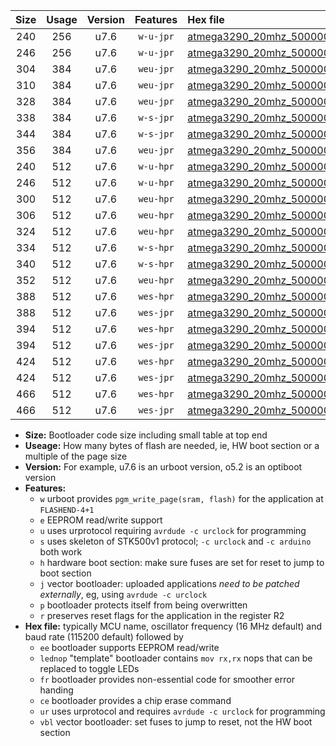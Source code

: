 |Size|Usage|Version|Features|Hex file|
|:-:|:-:|:-:|:-:|:--|
|240|256|u7.6|`w-u-jpr`|[atmega3290_20mhz_500000bps_ur_vbl.hex](https://raw.githubusercontent.com/stefanrueger/urboot/main/atmega3290_20mhz_500000bps_ur_vbl.hex)|
|246|256|u7.6|`w-u-jpr`|[atmega3290_20mhz_500000bps_lednop_ur_vbl.hex](https://raw.githubusercontent.com/stefanrueger/urboot/main/atmega3290_20mhz_500000bps_lednop_ur_vbl.hex)|
|304|384|u7.6|`weu-jpr`|[atmega3290_20mhz_500000bps_ee_ur_vbl.hex](https://raw.githubusercontent.com/stefanrueger/urboot/main/atmega3290_20mhz_500000bps_ee_ur_vbl.hex)|
|310|384|u7.6|`weu-jpr`|[atmega3290_20mhz_500000bps_ee_lednop_ur_vbl.hex](https://raw.githubusercontent.com/stefanrueger/urboot/main/atmega3290_20mhz_500000bps_ee_lednop_ur_vbl.hex)|
|328|384|u7.6|`weu-jpr`|[atmega3290_20mhz_500000bps_ee_lednop_fr_ur_vbl.hex](https://raw.githubusercontent.com/stefanrueger/urboot/main/atmega3290_20mhz_500000bps_ee_lednop_fr_ur_vbl.hex)|
|338|384|u7.6|`w-s-jpr`|[atmega3290_20mhz_500000bps_vbl.hex](https://raw.githubusercontent.com/stefanrueger/urboot/main/atmega3290_20mhz_500000bps_vbl.hex)|
|344|384|u7.6|`w-s-jpr`|[atmega3290_20mhz_500000bps_lednop_vbl.hex](https://raw.githubusercontent.com/stefanrueger/urboot/main/atmega3290_20mhz_500000bps_lednop_vbl.hex)|
|356|384|u7.6|`weu-jpr`|[atmega3290_20mhz_500000bps_ee_lednop_fr_ce_ur_vbl.hex](https://raw.githubusercontent.com/stefanrueger/urboot/main/atmega3290_20mhz_500000bps_ee_lednop_fr_ce_ur_vbl.hex)|
|240|512|u7.6|`w-u-hpr`|[atmega3290_20mhz_500000bps_ur.hex](https://raw.githubusercontent.com/stefanrueger/urboot/main/atmega3290_20mhz_500000bps_ur.hex)|
|246|512|u7.6|`w-u-hpr`|[atmega3290_20mhz_500000bps_lednop_ur.hex](https://raw.githubusercontent.com/stefanrueger/urboot/main/atmega3290_20mhz_500000bps_lednop_ur.hex)|
|300|512|u7.6|`weu-hpr`|[atmega3290_20mhz_500000bps_ee_ur.hex](https://raw.githubusercontent.com/stefanrueger/urboot/main/atmega3290_20mhz_500000bps_ee_ur.hex)|
|306|512|u7.6|`weu-hpr`|[atmega3290_20mhz_500000bps_ee_lednop_ur.hex](https://raw.githubusercontent.com/stefanrueger/urboot/main/atmega3290_20mhz_500000bps_ee_lednop_ur.hex)|
|324|512|u7.6|`weu-hpr`|[atmega3290_20mhz_500000bps_ee_lednop_fr_ur.hex](https://raw.githubusercontent.com/stefanrueger/urboot/main/atmega3290_20mhz_500000bps_ee_lednop_fr_ur.hex)|
|334|512|u7.6|`w-s-hpr`|[atmega3290_20mhz_500000bps.hex](https://raw.githubusercontent.com/stefanrueger/urboot/main/atmega3290_20mhz_500000bps.hex)|
|340|512|u7.6|`w-s-hpr`|[atmega3290_20mhz_500000bps_lednop.hex](https://raw.githubusercontent.com/stefanrueger/urboot/main/atmega3290_20mhz_500000bps_lednop.hex)|
|352|512|u7.6|`weu-hpr`|[atmega3290_20mhz_500000bps_ee_lednop_fr_ce_ur.hex](https://raw.githubusercontent.com/stefanrueger/urboot/main/atmega3290_20mhz_500000bps_ee_lednop_fr_ce_ur.hex)|
|388|512|u7.6|`wes-hpr`|[atmega3290_20mhz_500000bps_ee.hex](https://raw.githubusercontent.com/stefanrueger/urboot/main/atmega3290_20mhz_500000bps_ee.hex)|
|388|512|u7.6|`wes-jpr`|[atmega3290_20mhz_500000bps_ee_vbl.hex](https://raw.githubusercontent.com/stefanrueger/urboot/main/atmega3290_20mhz_500000bps_ee_vbl.hex)|
|394|512|u7.6|`wes-hpr`|[atmega3290_20mhz_500000bps_ee_lednop.hex](https://raw.githubusercontent.com/stefanrueger/urboot/main/atmega3290_20mhz_500000bps_ee_lednop.hex)|
|394|512|u7.6|`wes-jpr`|[atmega3290_20mhz_500000bps_ee_lednop_vbl.hex](https://raw.githubusercontent.com/stefanrueger/urboot/main/atmega3290_20mhz_500000bps_ee_lednop_vbl.hex)|
|424|512|u7.6|`wes-hpr`|[atmega3290_20mhz_500000bps_ee_lednop_fr.hex](https://raw.githubusercontent.com/stefanrueger/urboot/main/atmega3290_20mhz_500000bps_ee_lednop_fr.hex)|
|424|512|u7.6|`wes-jpr`|[atmega3290_20mhz_500000bps_ee_lednop_fr_vbl.hex](https://raw.githubusercontent.com/stefanrueger/urboot/main/atmega3290_20mhz_500000bps_ee_lednop_fr_vbl.hex)|
|466|512|u7.6|`wes-hpr`|[atmega3290_20mhz_500000bps_ee_lednop_fr_ce.hex](https://raw.githubusercontent.com/stefanrueger/urboot/main/atmega3290_20mhz_500000bps_ee_lednop_fr_ce.hex)|
|466|512|u7.6|`wes-jpr`|[atmega3290_20mhz_500000bps_ee_lednop_fr_ce_vbl.hex](https://raw.githubusercontent.com/stefanrueger/urboot/main/atmega3290_20mhz_500000bps_ee_lednop_fr_ce_vbl.hex)|

- **Size:** Bootloader code size including small table at top end
- **Useage:** How many bytes of flash are needed, ie, HW boot section or a multiple of the page size
- **Version:** For example, u7.6 is an urboot version, o5.2 is an optiboot version
- **Features:**
  + `w` urboot provides `pgm_write_page(sram, flash)` for the application at `FLASHEND-4+1`
  + `e` EEPROM read/write support
  + `u` uses urprotocol requiring `avrdude -c urclock` for programming
  + `s` uses skeleton of STK500v1 protocol; `-c urclock` and `-c arduino` both work
  + `h` hardware boot section: make sure fuses are set for reset to jump to boot section
  + `j` vector bootloader: uploaded applications *need to be patched externally*, eg, using `avrdude -c urclock`
  + `p` bootloader protects itself from being overwritten
  + `r` preserves reset flags for the application in the register R2
- **Hex file:** typically MCU name, oscillator frequency (16 MHz default) and baud rate (115200 default) followed by
  + `ee` bootloader supports EEPROM read/write
  + `lednop` "template" bootloader contains `mov rx,rx` nops that can be replaced to toggle LEDs
  + `fr` bootloader provides non-essential code for smoother error handing
  + `ce` bootloader provides a chip erase command
  + `ur` uses urprotocol and requires `avrdude -c urclock` for programming
  + `vbl` vector bootloader: set fuses to jump to reset, not the HW boot section
